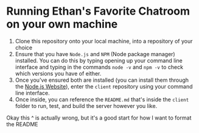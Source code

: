 # Running Ethan's Favorite Chatroom on your own machine

1. Clone this repository onto your local machine, into a repository of your choice
2. Ensure that you have `Node.js` and `NPM` (Node package manager) installed. You can do this by typing opening up your command line interface and typing in the commands `node -v` and `npm -v` to check which versions you have of either.
3. Once you've ensured both are installed (you can install them through the [Node.js Website](https://nodejs.org/en)), enter the `client` repository using your command line interface.
4. Once inside, you can reference the `README.md` that's inside the `client` folder to run, test, and build the server however you like.

Okay this ^ is actually wrong, but it's a good start for how I want to format the README
